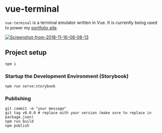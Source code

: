 # vue-terminal
`vue-terminal` is a terminal emulator written in Vue. It is currently being used to power my [portfolio site](https://jsmith.github.io).

<a href="https://ibb.co/cmSQh0"><img src="https://preview.ibb.co/dK3y20/Screenshot-from-2018-11-16-08-08-13.png" alt="Screenshot-from-2018-11-16-08-08-13" border="0" /></a>

## Project setup
```
npm i
```

### Startup the Development Environment (Storybook)
```
npm run serve:storybook
```

### Publishing
```
git commit -m "your message"
git tag v0.0.0 # replace with your version (make sure to replace in package.json)
npm run build
npm publish
```

